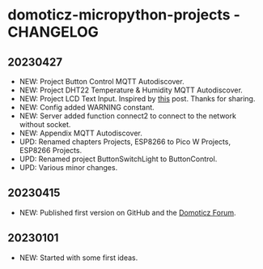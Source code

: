 # domoticz-micropython-projects - CHANGELOG

## 20230427
* NEW: Project Button Control MQTT Autodiscover.
* NEW: Project DHT22 Temperature & Humidity MQTT Autodiscover.
* NEW: Project LCD Text Input. Inspired by [this](https://www.domoticz.com/forum/viewtopic.php?p=293175#p293175) post. Thanks for sharing.
* NEW: Config added WARNING constant.
* NEW: Server added function connect2 to connect to the network without socket.
* NEW: Appendix MQTT Autodiscover.
* UPD: Renamed chapters Projects, ESP8266 to Pico W Projects, ESP8266 Projects.
* UPD: Renamed project ButtonSwitchLight to ButtonControl.
* UPD: Various minor changes.

## 20230415
* NEW: Published first version on GitHub and the [Domoticz Forum](https://www.domoticz.com/forum/viewtopic.php?f=38&t=40244).

## 20230101
* NEW: Started with some first ideas.
